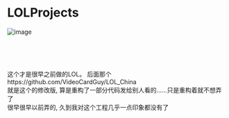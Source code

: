 # LOLProjects
![image](https://github.com/VideoCardGuy/LOLProjects/raw/master/1.jpg)<br>

<br><br><br>

这个才是很早之前做的LOL。 后面那个https://github.com/VideoCardGuy/LOL_China <br>
就是这个的修改版, 算是重构了一部分代码发给别人看的……只是重构着就不想弄了<br>
很早很早以前弄的, 久到我对这个工程几乎一点印象都没有了<br>
